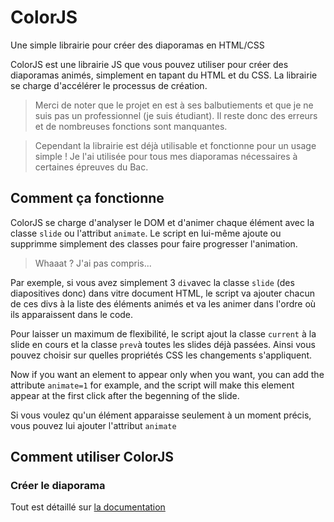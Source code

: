 # ColorJS
Une simple librairie pour créer des diaporamas en HTML/CSS

ColorJS est une librairie JS que vous pouvez utiliser pour créer des diaporamas animés, simplement en tapant du HTML et du CSS. La librairie se charge d'accélérer le processus de création.

>Merci de noter que le projet en est à ses balbutiements et que je ne suis pas un professionnel (je suis étudiant). Il reste donc des erreurs et de nombreuses fonctions sont manquantes.

>Cependant la librairie est déjà utilisable et fonctionne pour un usage simple !  Je l'ai utilisée pour tous mes diaporamas nécessaires à certaines épreuves du Bac.

## Comment ça fonctionne
ColorJS se charge d'analyser le DOM et d'animer chaque élément avec la classe `slide` ou l'attribut `animate`. Le script en lui-même ajoute ou supprimme simplement des classes pour faire progresser l'animation.

>Whaaat ? J'ai pas compris...

Par exemple, si vous avez simplement 3 `div`avec la classe `slide` (des diapositives donc) dans vitre document HTML, le script va ajouter chacun de ces divs à la liste des éléments animés et va les animer dans l'ordre où ils apparaissent dans le code.

Pour laisser un maximum de flexibilité, le script ajout la classe `current` à la slide en cours et la classe `prev`à toutes les slides déjà passées. Ainsi vous pouvez choisir sur quelles propriétés CSS les changements s'appliquent.

Now if you want an element to appear only when you want, you can add the attribute `animate=1` for example, and the script will make this element appear at the first click after the begenning of the slide.

Si vous voulez qu'un élément apparaisse seulement à un moment précis, vous pouvez lui ajouter l'attribut `animate`

## Comment utiliser ColorJS
### Créer le diaporama
Tout est détaillé sur [la documentation](https://colorjs.readthedocs.io/fr/latest/)
